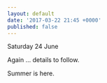 ```yaml
---
layout: default
date: '2017-03-22 21:45 +0000'
published: false
---
```

Saturday 24 June

Again ... details to follow.

Summer is here.

